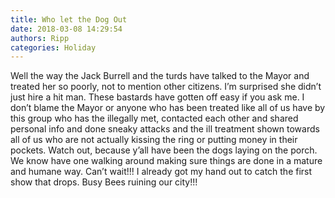 ```yaml
---
title: Who let the Dog Out
date: 2018-03-08 14:29:54
authors: Ripp
categories: Holiday
---
```


 Well the way the Jack Burrell and the turds have talked to the Mayor and treated her so poorly, not to mention other citizens. I’m surprised she didn’t just hire a hit man. These bastards have gotten off easy if you ask me. I don’t blame the Mayor or anyone who has been treated like all of us have by this group who has the illegally met, contacted each other and shared personal info and done sneaky attacks and the ill treatment shown towards all of us who are not actually kissing the ring or putting money in their pockets. Watch out, because y’all have been the dogs laying on the porch. We know have one walking around making sure things are done in a mature and humane way. Can’t wait!!! I already got my hand out to catch the first show that drops.  Busy Bees ruining our city!!!
